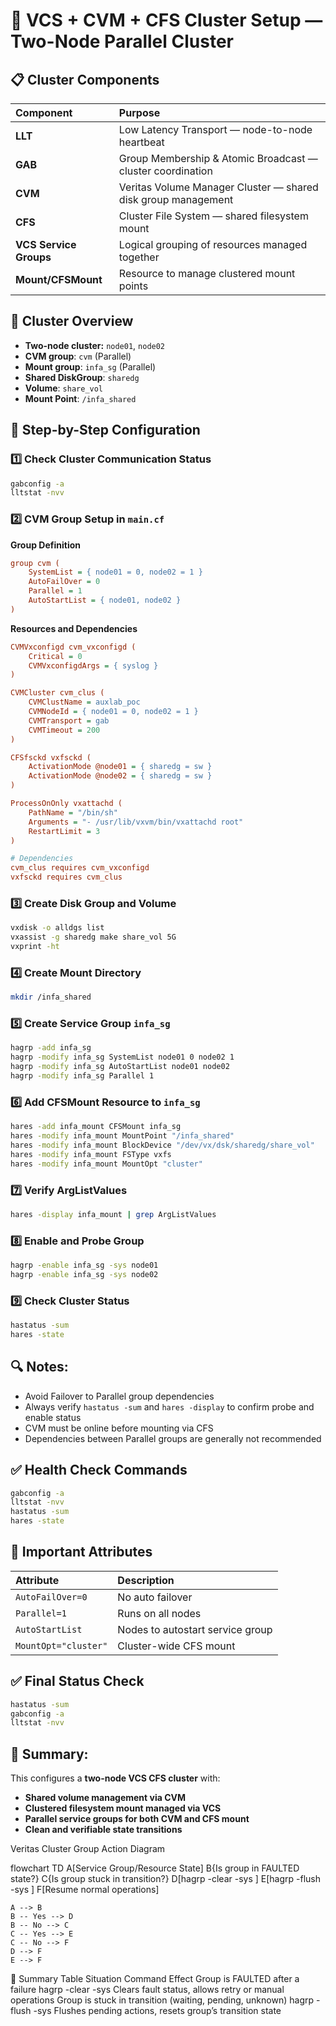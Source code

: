 
# 📑 VCS + CVM + CFS Cluster Setup — Two-Node Parallel Cluster

## 📋 Cluster Components

| Component | Purpose |
|:------------|:-------------|
| **LLT** | Low Latency Transport — node-to-node heartbeat |
| **GAB** | Group Membership & Atomic Broadcast — cluster coordination |
| **CVM** | Veritas Volume Manager Cluster — shared disk group management |
| **CFS** | Cluster File System — shared filesystem mount |
| **VCS Service Groups** | Logical grouping of resources managed together |
| **Mount/CFSMount** | Resource to manage clustered mount points |

## 📌 Cluster Overview

- **Two-node cluster:** `node01`, `node02`
- **CVM group**: `cvm` (Parallel)
- **Mount group**: `infa_sg` (Parallel)
- **Shared DiskGroup**: `sharedg`
- **Volume**: `share_vol`
- **Mount Point**: `/infa_shared`

## 📖 Step-by-Step Configuration

### 1️⃣ Check Cluster Communication Status
```bash
gabconfig -a
lltstat -nvv
```

### 2️⃣ CVM Group Setup in `main.cf`

**Group Definition**
```cfg
group cvm (
    SystemList = { node01 = 0, node02 = 1 }
    AutoFailOver = 0
    Parallel = 1
    AutoStartList = { node01, node02 }
)
```

**Resources and Dependencies**
```cfg
CVMVxconfigd cvm_vxconfigd (
    Critical = 0
    CVMVxconfigdArgs = { syslog }
)

CVMCluster cvm_clus (
    CVMClustName = auxlab_poc
    CVMNodeId = { node01 = 0, node02 = 1 }
    CVMTransport = gab
    CVMTimeout = 200
)

CFSfsckd vxfsckd (
    ActivationMode @node01 = { sharedg = sw }
    ActivationMode @node02 = { sharedg = sw }
)

ProcessOnOnly vxattachd (
    PathName = "/bin/sh"
    Arguments = "- /usr/lib/vxvm/bin/vxattachd root"
    RestartLimit = 3
)

# Dependencies
cvm_clus requires cvm_vxconfigd
vxfsckd requires cvm_clus
```

### 3️⃣ Create Disk Group and Volume
```bash
vxdisk -o alldgs list
vxassist -g sharedg make share_vol 5G
vxprint -ht
```

### 4️⃣ Create Mount Directory
```bash
mkdir /infa_shared
```

### 5️⃣ Create Service Group `infa_sg`
```bash
hagrp -add infa_sg
hagrp -modify infa_sg SystemList node01 0 node02 1
hagrp -modify infa_sg AutoStartList node01 node02
hagrp -modify infa_sg Parallel 1
```

### 6️⃣ Add CFSMount Resource to `infa_sg`
```bash
hares -add infa_mount CFSMount infa_sg
hares -modify infa_mount MountPoint "/infa_shared"
hares -modify infa_mount BlockDevice "/dev/vx/dsk/sharedg/share_vol"
hares -modify infa_mount FSType vxfs
hares -modify infa_mount MountOpt "cluster"
```

### 7️⃣ Verify ArgListValues
```bash
hares -display infa_mount | grep ArgListValues
```

### 8️⃣ Enable and Probe Group
```bash
hagrp -enable infa_sg -sys node01
hagrp -enable infa_sg -sys node02
```

### 9️⃣ Check Cluster Status
```bash
hastatus -sum
hares -state
```

## 🔍 Notes:
- Avoid Failover to Parallel group dependencies
- Always verify `hastatus -sum` and `hares -display` to confirm probe and enable status
- CVM must be online before mounting via CFS
- Dependencies between Parallel groups are generally not recommended

## ✅ Health Check Commands
```bash
gabconfig -a
lltstat -nvv
hastatus -sum
hares -state
```

## 📌 Important Attributes

| Attribute            | Description |
|:--------------------|:-------------|
| `AutoFailOver=0`      | No auto failover |
| `Parallel=1`          | Runs on all nodes |
| `AutoStartList`       | Nodes to autostart service group |
| `MountOpt="cluster"`  | Cluster-wide CFS mount |

## ✅ Final Status Check
```bash
hastatus -sum
gabconfig -a
lltstat -nvv
```

## 📖 Summary:
This configures a **two-node VCS CFS cluster** with:
- **Shared volume management via CVM**
- **Clustered filesystem mount managed via VCS**
- **Parallel service groups for both CVM and CFS mount**
- **Clean and verifiable state transitions**

Veritas Cluster Group Action Diagram

flowchart TD
    A[Service Group/Resource State]
    B{Is group in FAULTED state?}
    C{Is group stuck in transition?}
    D[hagrp -clear <group> -sys <system>]
    E[hagrp -flush <group> -sys <system>]
    F[Resume normal operations]

    A --> B
    B -- Yes --> D
    B -- No --> C
    C -- Yes --> E
    C -- No --> F
    D --> F
    E --> F


📌 Summary Table
Situation	Command	Effect
Group is FAULTED after a failure	hagrp -clear <group> -sys <system>	Clears fault status, allows retry or manual operations
Group is stuck in transition (waiting, pending, unknown)	hagrp -flush <group> -sys <system>	Flushes pending actions, resets group’s transition state
